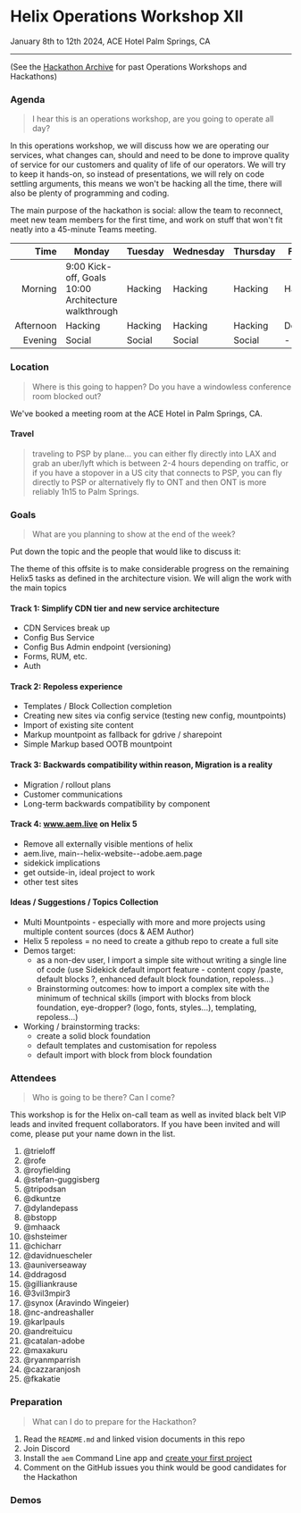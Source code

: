 # Helix Operations Workshop XII

January 8th to 12th 2024, ACE Hotel Palm Springs, CA

---

(See the [Hackathon Archive](./README.md) for past Operations Workshops and Hackathons)

### Agenda

> I hear this is an operations workshop, are you going to operate all day?

In this operations workshop, we will discuss how we are operating our services, what changes can, should and need to be done to
improve quality of service for our customers and quality of life of our operators. We will try to keep it hands-on, so instead
of presentations, we will rely on code settling arguments, this means we won't be hacking all the time, there will also be plenty 
of programming and coding.

The main purpose of the hackathon is social: allow the team to reconnect, meet new team members for the first time, and work on 
stuff that won't fit neatly into a 45-minute Teams meeting.

| Time      | Monday                              | Tuesday           | Wednesday         | Thursday          | Friday            |
| --------: | ----------------------------------- | ----------------- | ----------------- | ----------------- | ----------------- |
|   Morning | 9:00 Kick-off, Goals<br>10:00 Architecture walkthrough | Hacking | Hacking | Hacking | Hacking  |
| Afternoon | Hacking | Hacking | Hacking | Hacking | Demos |
|   Evening | Social                          | Social        | Social        | Social        | -       |

### Location

> Where is this going to happen? Do you have a windowless conference room blocked out?

We've booked a meeting room at the ACE Hotel in Palm Springs, CA.

#### Travel

> traveling to PSP by plane...
> you can either fly directly into LAX and grab an uber/lyft which is between 2-4 hours depending on traffic, or if you have a stopover in a US city that connects to PSP, you can fly directly to PSP or alternatively fly to ONT and then ONT is more reliably 1h15 to Palm Springs.

### Goals

> What are you planning to show at the end of the week?

Put down the topic and the people that would like to discuss it:

The theme of this offsite is to make considerable progress on the remaining Helix5 tasks as defined in the
architecture vision. We will align the work with the main topics

#### Track 1: Simplify CDN tier and new service architecture
- CDN Services break up
- Config Bus Service
- Config Bus Admin endpoint (versioning)
- Forms, RUM, etc.
- Auth

#### Track 2: Repoless experience
- Templates / Block Collection completion
- Creating new sites via config service (testing new config, mountpoints) 
- Import of existing site content
- Markup mountpoint as fallback for gdrive / sharepoint
- Simple Markup based OOTB mountpoint

#### Track 3: Backwards compatibility within reason, Migration is a reality
- Migration / rollout plans
- Customer communications
- Long-term backwards compatibility by component

#### Track 4: www.aem.live on Helix 5
- Remove all externally visible mentions of helix
- aem.live, main--helix-website--adobe.aem.page
- sidekick implications
- get outside-in, ideal project to work
- other test sites



#### Ideas / Suggestions / Topics Collection
- Multi Mountpoints - especially with more and more projects using multiple content sources (docs & AEM Author)
- Helix 5 repoless = no need to create a github repo to create a full site
- Demos target:
  - as a non-dev user, I import a simple site without writing a single line of code (use Sidekick default import feature - content copy /paste, default blocks ?, enhanced default block foundation, repoless...)
  - Brainstorming outcomes: how to import a complex site with the minimum of technical skills (import with blocks from block foundation, eye-dropper? (logo, fonts, styles...), templating, repoless...)
- Working / brainstorming tracks:
  - create a solid block foundation
  - default templates and customisation for repoless
  - default import with block from block foundation


### Attendees

> Who is going to be there? Can I come?

This workshop is for the Helix on-call team as well as invited black belt VIP leads and invited frequent collaborators.
If you have been invited and will come, please put your name down in the list.

1. @trieloff
1. @rofe
1. @royfielding
1. @stefan-guggisberg
1. @tripodsan
1. @dkuntze 
1. @dylandepass
1. @bstopp
1. @mhaack
1. @shsteimer
1. @chicharr
1. @davidnuescheler
1. @auniverseaway
1. @ddragosd
1. @gilliankrause
1. @3vil3mpir3
1. @synox (Aravindo Wingeier)
1. @nc-andreashaller
1. @karlpauls
1. @andreituicu
1. @catalan-adobe
1. @maxakuru
1. @ryanmparrish
1. @cazzaranjosh
1. @fkakatie

### Preparation

> What can I do to prepare for the Hackathon?

1. Read the `README.md` and linked vision documents in this repo
2. Join Discord
3. Install the `aem` Command Line app and [create your first project](https://www.aem.live/tutorial)
4. Comment on the GitHub issues you think would be good candidates for the Hackathon

### Demos
